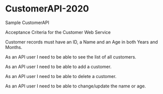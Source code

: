 # CustomerAPI-2020
Sample CustomerAPI

Acceptance Criteria for the Customer Web Service


Customer records must have an ID, a Name and an Age in both Years and Months.

As an API user I need to be able to see the list of all customers.

As an API user I need to be able to add a customer.

As an API user I need to be able to delete a customer.

As an API user I need to be able to change/update the name or age.


